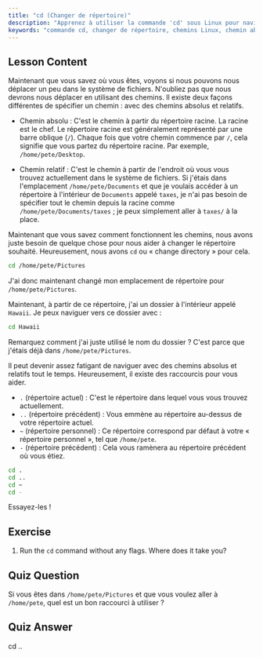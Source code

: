 ```yaml
---
title: "cd (Changer de répertoire)"
description: "Apprenez à utiliser la commande 'cd' sous Linux pour naviguer dans les répertoires. Comprenez les chemins absolus, relatifs et les raccourcis utiles. Commencez votre parcours Linux !"
keywords: "commande cd, changer de répertoire, chemins Linux, chemin absolu, chemin relatif, tutoriel Linux, Linux pour débutants, navigation Linux"
---
```


## Lesson Content

Maintenant que vous savez où vous êtes, voyons si nous pouvons nous déplacer un peu dans le système de fichiers. N'oubliez pas que nous devrons nous déplacer en utilisant des chemins. Il existe deux façons différentes de spécifier un chemin : avec des chemins absolus et relatifs.

- Chemin absolu : C'est le chemin à partir du répertoire racine. La racine est le chef. Le répertoire racine est généralement représenté par une barre oblique (`/`). Chaque fois que votre chemin commence par `/`, cela signifie que vous partez du répertoire racine. Par exemple, `/home/pete/Desktop`.

- Chemin relatif : C'est le chemin à partir de l'endroit où vous vous trouvez actuellement dans le système de fichiers. Si j'étais dans l'emplacement `/home/pete/Documents` et que je voulais accéder à un répertoire à l'intérieur de `Documents` appelé `taxes`, je n'ai pas besoin de spécifier tout le chemin depuis la racine comme `/home/pete/Documents/taxes` ; je peux simplement aller à `taxes/` à la place.

Maintenant que vous savez comment fonctionnent les chemins, nous avons juste besoin de quelque chose pour nous aider à changer le répertoire souhaité. Heureusement, nous avons `cd` ou « change directory » pour cela.

```bash
cd /home/pete/Pictures
```

J'ai donc maintenant changé mon emplacement de répertoire pour `/home/pete/Pictures`.

Maintenant, à partir de ce répertoire, j'ai un dossier à l'intérieur appelé `Hawaii`. Je peux naviguer vers ce dossier avec :

```bash
cd Hawaii
```

Remarquez comment j'ai juste utilisé le nom du dossier ? C'est parce que j'étais déjà dans `/home/pete/Pictures`.

Il peut devenir assez fatigant de naviguer avec des chemins absolus et relatifs tout le temps. Heureusement, il existe des raccourcis pour vous aider.

- `.` (répertoire actuel) : C'est le répertoire dans lequel vous vous trouvez actuellement.
- `..` (répertoire précédent) : Vous emmène au répertoire au-dessus de votre répertoire actuel.
- `~` (répertoire personnel) : Ce répertoire correspond par défaut à votre « répertoire personnel », tel que `/home/pete`.
- `-` (répertoire précédent) : Cela vous ramènera au répertoire précédent où vous étiez.

```bash
cd .
cd ..
cd ~
cd -
```

Essayez-les !

## Exercise

1. Run the `cd` command without any flags. Where does it take you?

## Quiz Question

Si vous êtes dans `/home/pete/Pictures` et que vous voulez aller à `/home/pete`, quel est un bon raccourci à utiliser ?

## Quiz Answer

cd ..
